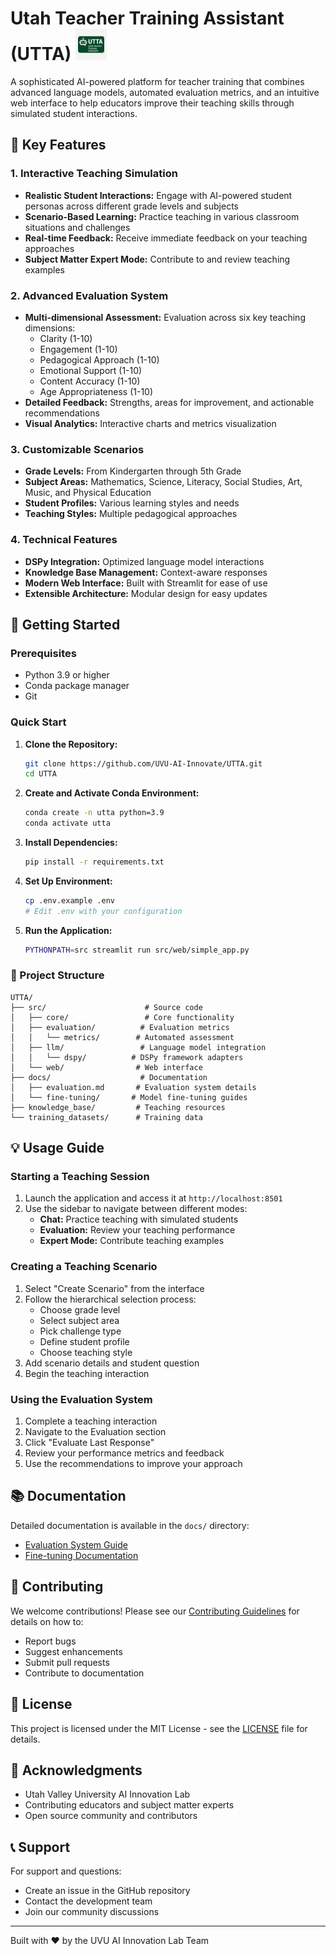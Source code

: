 # Utah Teacher Training Assistant (UTTA) <img src="logo.png" alt="Logo" width="50" height="50">

A sophisticated AI-powered platform for teacher training that combines advanced language models, automated evaluation metrics, and an intuitive web interface to help educators improve their teaching skills through simulated student interactions.

## 🌟 Key Features

### 1. Interactive Teaching Simulation
- **Realistic Student Interactions:** Engage with AI-powered student personas across different grade levels and subjects
- **Scenario-Based Learning:** Practice teaching in various classroom situations and challenges
- **Real-time Feedback:** Receive immediate feedback on your teaching approaches
- **Subject Matter Expert Mode:** Contribute to and review teaching examples

### 2. Advanced Evaluation System
- **Multi-dimensional Assessment:** Evaluation across six key teaching dimensions:
  - Clarity (1-10)
  - Engagement (1-10)
  - Pedagogical Approach (1-10)
  - Emotional Support (1-10)
  - Content Accuracy (1-10)
  - Age Appropriateness (1-10)
- **Detailed Feedback:** Strengths, areas for improvement, and actionable recommendations
- **Visual Analytics:** Interactive charts and metrics visualization

### 3. Customizable Scenarios
- **Grade Levels:** From Kindergarten through 5th Grade
- **Subject Areas:** Mathematics, Science, Literacy, Social Studies, Art, Music, and Physical Education
- **Student Profiles:** Various learning styles and needs
- **Teaching Styles:** Multiple pedagogical approaches

### 4. Technical Features
- **DSPy Integration:** Optimized language model interactions
- **Knowledge Base Management:** Context-aware responses
- **Modern Web Interface:** Built with Streamlit for ease of use
- **Extensible Architecture:** Modular design for easy updates

## 🚀 Getting Started

### Prerequisites

- Python 3.9 or higher
- Conda package manager
- Git

### Quick Start

1. **Clone the Repository:**
   ```bash
   git clone https://github.com/UVU-AI-Innovate/UTTA.git
   cd UTTA
   ```

2. **Create and Activate Conda Environment:**
   ```bash
   conda create -n utta python=3.9
   conda activate utta
   ```

3. **Install Dependencies:**
   ```bash
   pip install -r requirements.txt
   ```

4. **Set Up Environment:**
   ```bash
   cp .env.example .env
   # Edit .env with your configuration
   ```

5. **Run the Application:**
   ```bash
   PYTHONPATH=src streamlit run src/web/simple_app.py
   ```

### 📁 Project Structure

```
UTTA/
├── src/                      # Source code
│   ├── core/                 # Core functionality
│   ├── evaluation/          # Evaluation metrics
│   │   └── metrics/        # Automated assessment
│   ├── llm/                 # Language model integration
│   │   └── dspy/          # DSPy framework adapters
│   └── web/                # Web interface
├── docs/                    # Documentation
│   ├── evaluation.md       # Evaluation system details
│   └── fine-tuning/       # Model fine-tuning guides
├── knowledge_base/         # Teaching resources
└── training_datasets/      # Training data
```

## 💡 Usage Guide

### Starting a Teaching Session

1. Launch the application and access it at `http://localhost:8501`
2. Use the sidebar to navigate between different modes:
   - **Chat:** Practice teaching with simulated students
   - **Evaluation:** Review your teaching performance
   - **Expert Mode:** Contribute teaching examples

### Creating a Teaching Scenario

1. Select "Create Scenario" from the interface
2. Follow the hierarchical selection process:
   - Choose grade level
   - Select subject area
   - Pick challenge type
   - Define student profile
   - Choose teaching style
3. Add scenario details and student question
4. Begin the teaching interaction

### Using the Evaluation System

1. Complete a teaching interaction
2. Navigate to the Evaluation section
3. Click "Evaluate Last Response"
4. Review your performance metrics and feedback
5. Use the recommendations to improve your approach

## 📚 Documentation

Detailed documentation is available in the `docs/` directory:
- [Evaluation System Guide](docs/evaluation.md)
- [Fine-tuning Documentation](docs/fine-tuning/README.md)

## 🤝 Contributing

We welcome contributions! Please see our [Contributing Guidelines](CONTRIBUTING.md) for details on how to:
- Report bugs
- Suggest enhancements
- Submit pull requests
- Contribute to documentation

## 📄 License

This project is licensed under the MIT License - see the [LICENSE](LICENSE) file for details.

## 🙏 Acknowledgments

- Utah Valley University AI Innovation Lab
- Contributing educators and subject matter experts
- Open source community and contributors

## 📞 Support

For support and questions:
- Create an issue in the GitHub repository
- Contact the development team
- Join our community discussions

---
Built with ❤️ by the UVU AI Innovation Lab Team 